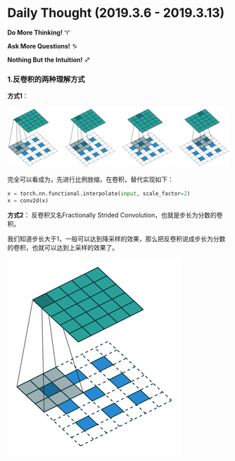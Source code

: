 # Daily Thought (2019.3.6 - 2019.3.13)
**Do More Thinking!** ♈ 

**Ask More Questions!** ♑

**Nothing But the Intuition!** ♐

### 1.反卷积的两种理解方式
**方式1**：

![](__pics/deconv_1.jpg)

完全可以看成为，先进行比例放缩，在卷积，替代实现如下：
```python
x = torch.nn.functional.interpolate(input, scale_factor=2)
x = conv2d(x)
```

**方式2**：
反卷积又名Fractionally Strided Convolution，也就是步长为分数的卷积。

我们知道步长大于1，一般可以达到降采样的效果，那么把反卷积说成步长为分数的卷积，也就可以达到上采样的效果了。

![](__pics/deconv_2.gif)

